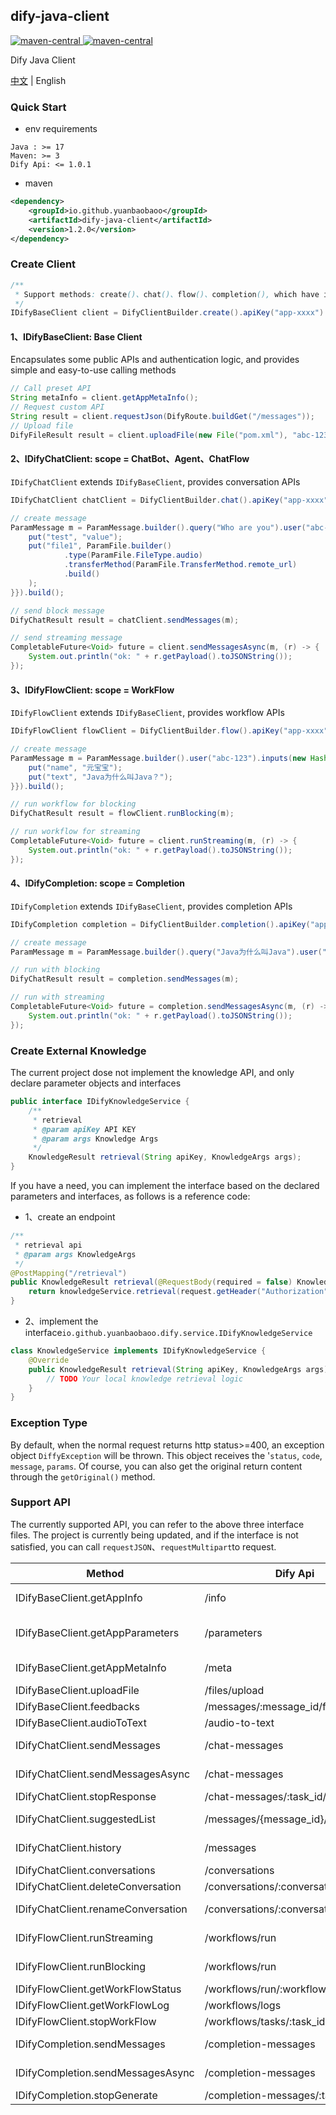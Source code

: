 dify-java-client
---

<p style="text-align: left">
    <a href="https://openjdk.org/projects/jdk/17" target="_blank">
        <img alt="maven-central" src="https://img.shields.io/badge/Java-17-blue" /> 
    </a>
    <a href="https://central.sonatype.com/artifact/io.github.yuanbaobaoo/dify-java-client" target="_blank">
        <img alt="maven-central" src="https://img.shields.io/badge/maven--central-1.2.0-green" /> 
    </a>
</p>

Dify Java Client

[中文](./README.md) | English

### Quick Start
- env requirements
```code
Java : >= 17
Maven: >= 3
Dify Api: <= 1.0.1
```

- maven
```xml
<dependency>
    <groupId>io.github.yuanbaobaoo</groupId>
    <artifactId>dify-java-client</artifactId>
    <version>1.2.0</version>
</dependency>
```

### Create Client
```java
/**
 * Support methods: create()、chat()、flow()、completion(), which have inconsistent return types
 */
IDifyBaseClient client = DifyClientBuilder.create().apiKey("app-xxxx").baseUrl("http://localhost:4000/v1").build();
```

#### 1、IDifyBaseClient: Base Client
Encapsulates some public APIs and authentication logic, and provides simple and easy-to-use calling methods
```java
// Call preset API
String metaInfo = client.getAppMetaInfo();
// Request custom API
String result = client.requestJson(DifyRoute.buildGet("/messages"));
// Upload file
DifyFileResult result = client.uploadFile(new File("pom.xml"), "abc-123");
```

#### 2、IDifyChatClient: scope = ChatBot、Agent、ChatFlow
```IDifyChatClient``` extends ```IDifyBaseClient```, provides conversation APIs
```java
IDifyChatClient chatClient = DifyClientBuilder.chat().apiKey("app-xxxx").baseUrl("http://localhost:4000/v1").build();

// create message
ParamMessage m = ParamMessage.builder().query("Who are you").user("abc-123").inputs(new HashMap<>() {{
    put("test", "value");
    put("file1", ParamFile.builder()
            .type(ParamFile.FileType.audio)
            .transferMethod(ParamFile.TransferMethod.remote_url)
            .build()
    );
}}).build();

// send block message
DifyChatResult result = chatClient.sendMessages(m);

// send streaming message
CompletableFuture<Void> future = client.sendMessagesAsync(m, (r) -> {
    System.out.println("ok: " + r.getPayload().toJSONString());
});
```

#### 3、IDifyFlowClient: scope = WorkFlow
```IDifyFlowClient``` extends ```IDifyBaseClient```, provides workflow APIs
```java
IDifyFlowClient flowClient = DifyClientBuilder.flow().apiKey("app-xxxx").baseUrl("http://localhost:4000/v1").build();

// create message
ParamMessage m = ParamMessage.builder().user("abc-123").inputs(new HashMap<>() {{
    put("name", "元宝宝");
    put("text", "Java为什么叫Java？");
}}).build();

// run workflow for blocking
DifyChatResult result = flowClient.runBlocking(m);

// run workflow for streaming
CompletableFuture<Void> future = client.runStreaming(m, (r) -> {
    System.out.println("ok: " + r.getPayload().toJSONString());
});
```

#### 4、IDifyCompletion: scope = Completion
```IDifyCompletion``` extends ```IDifyBaseClient```, provides completion APIs
```java
IDifyCompletion completion = DifyClientBuilder.completion().apiKey("app-xxxx").baseUrl("http://localhost:4000/v1").build();

// create message
ParamMessage m = ParamMessage.builder().query("Java为什么叫Java").user("abc-123").build();

// run with blocking
DifyChatResult result = completion.sendMessages(m);

// run with streaming
CompletableFuture<Void> future = completion.sendMessagesAsync(m, (r) -> {
    System.out.println("ok: " + r.getPayload().toJSONString());
});
```

### Create External Knowledge
The current project dose not implement the knowledge API, and only declare parameter objects and interfaces
```java
public interface IDifyKnowledgeService {
    /**
     * retrieval
     * @param apiKey API KEY
     * @param args Knowledge Args
     */
    KnowledgeResult retrieval(String apiKey, KnowledgeArgs args);
}
```
If you have a need, you can implement the interface based on the declared parameters and interfaces, as follows is a reference code:
- 1、create an endpoint
```java
/**
 * retrieval api
 * @param args KnowledgeArgs
 */
@PostMapping("/retrieval")
public KnowledgeResult retrieval(@RequestBody(required = false) KnowledgeArgs args, HttpServletRequest request) {
    return knowledgeService.retrieval(request.getHeader("Authorization"), args);
}
```
- 2、implement the interface```io.github.yuanbaobaoo.dify.service.IDifyKnowledgeService```
```java
class KnowledgeService implements IDifyKnowledgeService {
    @Override
    public KnowledgeResult retrieval(String apiKey, KnowledgeArgs args) {
        // TODO Your local knowledge retrieval logic
    }
}
```

### Exception Type
By default, when the normal request returns http status>=400, an exception object ```DiffyException``` will be thrown.
This object receives the '```status```, ```code```, ```message```, ```params```.
Of course, you can also get the original return content through the ```getOriginal()``` method.

### Support API
The currently supported API, you can refer to the above three interface files. 
The project is currently being updated, and if the interface is not satisfied, 
you can call ```requestJSON```、```requestMultipart```to request.

| Method                             | Dify Api                             | Method | 描述                                     |
|------------------------------------|--------------------------------------|--------|----------------------------------------|
| IDifyBaseClient.getAppInfo         | /info                                | GET    | Get Application Basic Information      |
| IDifyBaseClient.getAppParameters   | /parameters                          | GET    | Get Application Parameters Information |
| IDifyBaseClient.getAppMetaInfo     | /meta                                | GET    | Get Application Meta Information       |
| IDifyBaseClient.uploadFile         | /files/upload                        | POST   | File Upload                            |
| IDifyBaseClient.feedbacks          | /messages/:message_id/feedbacks      | POST   | Message Feedback                       |
| IDifyBaseClient.audioToText        | /audio-to-text                       | POST   | Speech to Text                         |
| IDifyChatClient.sendMessages       | /chat-messages                       | POST   | Send Chat Message(blocking)            |
| IDifyChatClient.sendMessagesAsync  | /chat-messages                       | POST   | Send Chat Message(streaming)           |
| IDifyChatClient.stopResponse       | /chat-messages/:task_id/stop         | POST   | Stop Generate                          |
| IDifyChatClient.suggestedList      | /messages/{message_id}/suggested     | GET    | Next Suggested Questions               |
| IDifyChatClient.history            | /messages                            | GET    | Get Conversation History Messages      |
| IDifyChatClient.conversations      | /conversations                       | GET    | Get Conversations                      |
| IDifyChatClient.deleteConversation | /conversations/:conversation_id      | DELETE | Delete Conversation                    |
| IDifyChatClient.renameConversation | /conversations/:conversation_id/name | POST   | Conversation Rename                    |
| IDifyFlowClient.runStreaming       | /workflows/run                       | POST   | Execute Workflow (streaming)           |
| IDifyFlowClient.runBlocking        | /workflows/run                       | POST   | Execute Workflow (blocking)            |
| IDifyFlowClient.getWorkFlowStatus  | /workflows/run/:workflow_id          | GET    | Get Workflow Status                    |
| IDifyFlowClient.getWorkFlowLog     | /workflows/logs                      | GET    | Get Workflow Logs                      |
| IDifyFlowClient.stopWorkFlow       | /workflows/tasks/:task_id/stop       | POST   | Stop Generate                          |
| IDifyCompletion.sendMessages       | /completion-messages                 | POST   | Send Completion Message(blocking)      |
| IDifyCompletion.sendMessagesAsync  | /completion-messages                 | POST   | Send Completion Message(streaming)     |
| IDifyCompletion.stopGenerate       | /completion-messages/:task_id/stop   | POST   | Stop Generate                          |